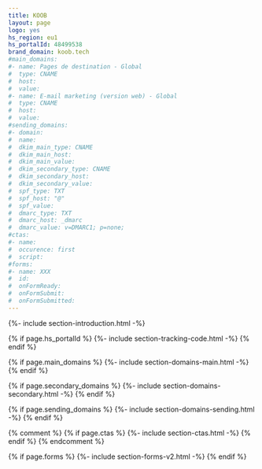 ```yaml
---
title: KOOB
layout: page
logo: yes
hs_region: eu1
hs_portalId: 48499538
brand_domain: koob.tech
#main_domains:
#- name: Pages de destination - Global
#  type: CNAME
#  host: 
#  value: 
#- name: E-mail marketing (version web) - Global
#  type: CNAME
#  host: 
#  value: 
#sending_domains:
#- domain:
#  name: 
#  dkim_main_type: CNAME
#  dkim_main_host: 
#  dkim_main_value: 
#  dkim_secondary_type: CNAME
#  dkim_secondary_host: 
#  dkim_secondary_value: 
#  spf_type: TXT
#  spf_host: "@"
#  spf_value: 
#  dmarc_type: TXT
#  dmarc_host: _dmarc
#  dmarc_value: v=DMARC1; p=none;
#ctas:
#- name:
#  occurence: first
#  script:
#forms:
#- name: XXX
#  id: 
#  onFormReady: 
#  onFormSubmit:
#  onFormSubmitted:
---
```


{%- include section-introduction.html -%}

{% if page.hs_portalId %}
    {%- include section-tracking-code.html -%}
{% endif %}

{% if page.main_domains %}
    {%- include section-domains-main.html -%}
{% endif %}

{% if page.secondary_domains %}
    {%- include section-domains-secondary.html -%}
{% endif %}

{% if page.sending_domains %}
    {%- include section-domains-sending.html -%}
{% endif %}

{% comment %}
{% if page.ctas %}
    {%- include section-ctas.html -%}
{% endif %}
{% endcomment %}

{% if page.forms %}
    {%- include section-forms-v2.html -%}
{% endif %}